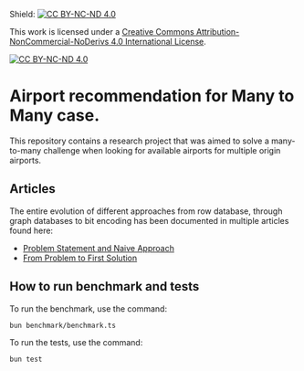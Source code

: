 Shield: [![CC BY-NC-ND 4.0][cc-by-nc-nd-shield]][cc-by-nc-nd]

This work is licensed under a
[Creative Commons Attribution-NonCommercial-NoDerivs 4.0 International License][cc-by-nc-nd].

[![CC BY-NC-ND 4.0][cc-by-nc-nd-image]][cc-by-nc-nd]

[cc-by-nc-nd]: http://creativecommons.org/licenses/by-nc-nd/4.0/
[cc-by-nc-nd-image]: https://licensebuttons.net/l/by-nc-nd/4.0/88x31.png
[cc-by-nc-nd-shield]: https://img.shields.io/badge/License-CC%20BY--NC--ND%204.0-lightgrey.svg

# Airport recommendation for Many to Many case.

This repository contains a research project that was aimed to solve a many-to-many challenge when looking for available airports for multiple origin airports.

## Articles

The entire evolution of different approaches from row database, through graph databases to bit encoding has been documented in multiple articles found here:

- [Problem Statement and Naive Approach](https://medium.com/@pkulcsarsz/the-challenges-of-group-travel-planning-problem-statement-and-naive-approach-18846936c620)
- [From Problem to First Solution](https://medium.com/@pkulcsarsz/from-problem-to-solution-my-first-approach-to-group-travel-destination-recommendation-54517b8fc4ef)


## How to run benchmark and tests

To run the benchmark, use the command:
```
bun benchmark/benchmark.ts
```

To run the tests, use the command:
```
bun test
```